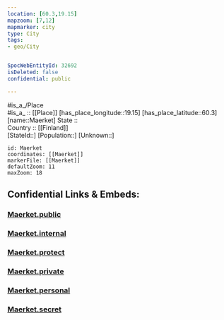 ```yaml
---
location: [60.3,19.15] 
mapzoom: [7,12] 
mapmarker: city 
type: City
tags:
- geo/City


SpocWebEntityId: 32692
isDeleted: false
confidential: public

---
```

#is_a_/Place  
#is_a_ :: [[Place]] 
[has_place_longitude::19.15] 
[has_place_latitude::60.3] 
[name::Maerket] 
State ::  
Country :: [[Finland]]  
[StateId::] 
[Population::] 
[Unknown::] 


```leaflet
id: Maerket
coordinates: [[Maerket]] 
markerFile: [[Maerket]] 
defaultZoom: 11 
maxZoom: 18
```


## Confidential Links & Embeds: 

### [Maerket.public](/_public/\Earth\Continent\Europe\Europe~North\Finland\CityMaerket.public.md) 

### [Maerket.internal](/_internal/\Earth\Continent\Europe\Europe~North\Finland\CityMaerket.internal.md) 

### [Maerket.protect](/_protect/\Earth\Continent\Europe\Europe~North\Finland\CityMaerket.protect.md) 

### [Maerket.private](/_private/\Earth\Continent\Europe\Europe~North\Finland\CityMaerket.private.md) 

### [Maerket.personal](/_personal/\Earth\Continent\Europe\Europe~North\Finland\CityMaerket.personal.md) 

### [Maerket.secret](/_secret/\Earth\Continent\Europe\Europe~North\Finland\CityMaerket.secret.md)

